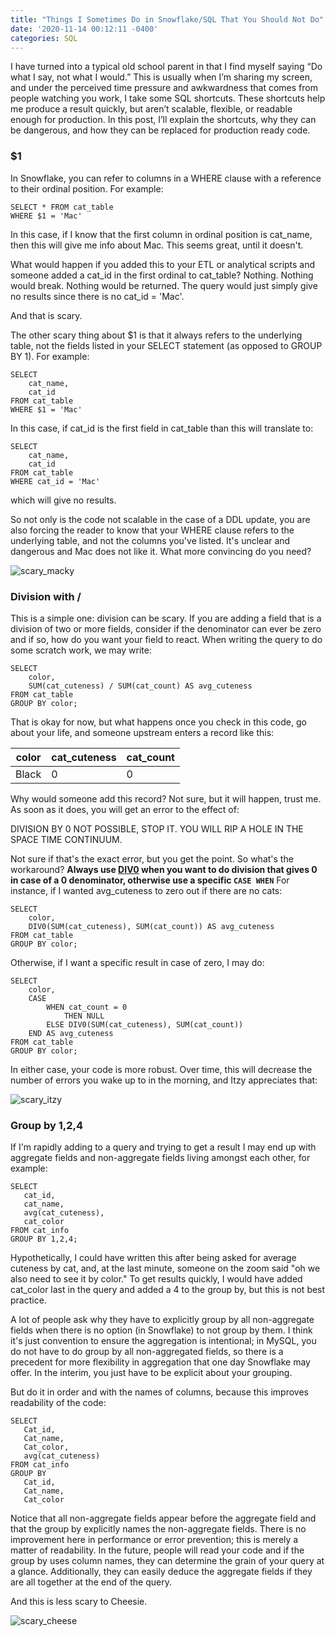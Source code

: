 ```yaml
---
title: "Things I Sometimes Do in Snowflake/SQL That You Should Not Do"
date: '2020-11-14 00:12:11 -0400'
categories: SQL
---
```


I have turned into a typical old school parent in that I find myself saying “Do what I say, not what I would.” This is usually when I’m sharing my screen, and under the perceived time pressure and awkwardness that comes from people watching you work, I take some SQL shortcuts. These shortcuts help me produce a result quickly, but aren’t scalable, flexible, or readable enough for production. In this post, I’ll explain the shortcuts, why they can be dangerous, and how they can be replaced for production ready code. 


### $1

In Snowflake, you can refer to columns in a WHERE clause with a reference to their ordinal position. For example:
```
SELECT * FROM cat_table
WHERE $1 = 'Mac'
```

In this case, if I know that the first column in ordinal position is cat_name, then this will give me info about Mac. This seems great, until it doesn't.

What would happen if you added this to your ETL or analytical scripts and someone added a cat_id in the first ordinal to cat_table? Nothing. Nothing would break. Nothing would be returned. The query would just simply give no results since there is no cat_id = 'Mac'.

And that is scary.

The other scary thing about $1 is that it always refers to the underlying table, not the fields listed in your SELECT statement  (as opposed to GROUP BY 1). For example:

```
SELECT 
    cat_name,
    cat_id
FROM cat_table
WHERE $1 = 'Mac'
```
In this case, if cat_id is the first field in cat_table than this will translate to:

```
SELECT 
    cat_name,
    cat_id
FROM cat_table
WHERE cat_id = 'Mac'
```
which will give no results. 

So not only is the code not scalable in the case of a DDL update, you are also forcing the reader to know that your WHERE clause refers to the underlying table, and not the columns you've listed. It's unclear and dangerous and Mac does not like it. What more convincing do you need?

<p><img src="https://www.alisa-in.tech/images/scary_mac.png" alt="scary_macky"></p>

### Division with /

This is a simple one: division can be scary. If you are adding a field that is a division of two or more fields, consider if the denominator can ever be zero and if so, how do you want your field to react.
When writing the query to do some scratch work, we may write:
```
SELECT
    color,
    SUM(cat_cuteness) / SUM(cat_count) AS avg_cuteness 
FROM cat_table
GROUP BY color;
```
That is okay for now, but what happens once you check in this code, go about your life, and someone upstream enters a record like this:

| color  | cat_cuteness  | cat_count |
|---|---| --- |
| Black | 0 | 0 |

Why would someone add this record? Not sure, but it will happen, trust me. As soon as it does, you will get an error to the effect of:

DIVISION BY 0 NOT POSSIBLE, STOP IT. YOU WILL RIP A HOLE IN THE SPACE TIME CONTINUUM.

Not sure if that's the exact error, but you get the point. So what's the workaround? **Always use [DIV0](https://docs.snowflake.com/en/sql-reference/functions/div0.html) when you want to do division that gives 0 in case of a 0 denominator, otherwise use a specific `CASE WHEN`**
For instance, if I wanted avg_cuteness to zero out if there are no cats:

```
SELECT
    color,
    DIV0(SUM(cat_cuteness), SUM(cat_count)) AS avg_cuteness 
FROM cat_table
GROUP BY color;
```

Otherwise, if I want a specific result in case of zero, I may do:


```
SELECT
    color,
    CASE 
        WHEN cat_count = 0 
            THEN NULL
        ELSE DIV0(SUM(cat_cuteness), SUM(cat_count)) 
    END AS avg_cuteness 
FROM cat_table
GROUP BY color;
```

In either case, your code is more robust. Over time, this will decrease the number of errors you wake up to in the morning, and Itzy appreciates that:

<p><img src="https://www.alisa-in.tech/images/scary_itzy.png" alt="scary_itzy"></p>


### Group by 1,2,4

If I'm rapidly adding to a query and trying to get a result I may end up with aggregate fields and non-aggregate fields living amongst each other, for example:

```
SELECT
   cat_id,
   cat_name,
   avg(cat_cuteness),
   cat_color
FROM cat_info
GROUP BY 1,2,4;
```

Hypothetically, I could have written this after being asked for average cuteness by cat, and, at the last minute, someone on the zoom said "oh we also need to see it by color." To get results quickly, I would have added cat_color last in the query and added a 4 to the group by, but this is not best practice. 

A lot of people ask why they have to explicitly group by all non-aggregate fields when there is no option (in Snowflake) to not group by them. I think it's just convention to ensure the aggregation is intentional; in MySQL, you do not have to do group by all non-aggregated fields, so there is a precedent for more flexibility in aggregation that one day Snowflake may offer. In the interim, you just have to be explicit about your grouping.

But do it in order and with the names of columns, because this improves readability of the code:

```
SELECT
   Cat_id,
   Cat_name,
   Cat_color,
   avg(cat_cuteness)
FROM cat_info
GROUP BY  
   Cat_id,
   Cat_name,
   Cat_color
```
Notice that all non-aggregate fields appear before the aggregate field and that the group by explicitly names the non-aggregate fields.
There is no improvement here in performance or error prevention; this is merely a matter of readability. In the future, people will read your code and if the group by uses column names, they can determine the grain of your query at a glance. Additionally, they can easily deduce the aggregate fields if they are all together at the end of the query.

And this is less scary to Cheesie. 


<p><img src="https://www.alisa-in.tech/images/scary_cheese.png" alt="scary_cheese"></p>
